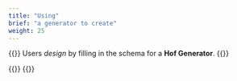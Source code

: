 ```yaml
---
title: "Using"
brief: "a generator to create"
weight: 25
---
```


{{<lead>}}
Users _design_ by filling in the schema for a __Hof Generator__.
{{</lead>}}

{{<codePane title="example/server.cue" file="code/getting-started/first-example/example/server.html">}}
{{<codePane title="example/gen.cue" file="code/getting-started/first-example/example/gen.html">}}

